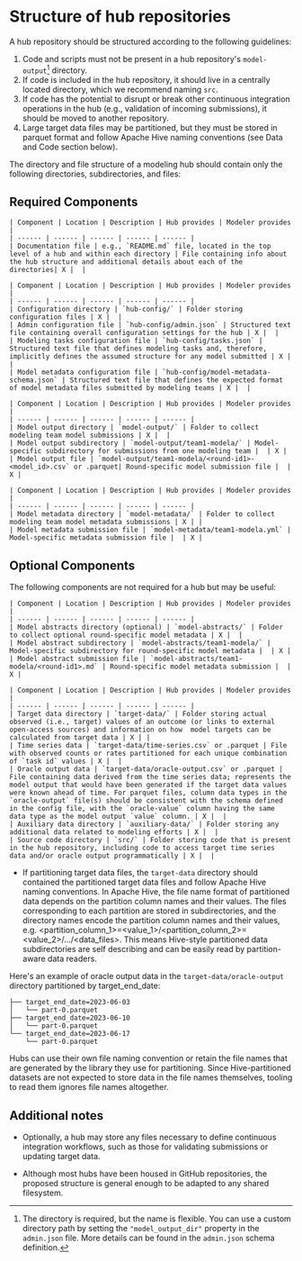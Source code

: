 # Structure of hub repositories

A hub repository should be structured according to the following guidelines:

1. Code and scripts must not be present in a hub repository's `model-output`[^model-output] directory.
2. If code is included in the hub repository, it should live in a centrally located directory, which we recommend naming `src`.
3. If code has the potential to disrupt or break other continuous integration operations in the hub (e.g., validation of incoming submissions),
it should be moved to another repository.
4. Large target data files may be partitioned, but they must be stored in parquet format and follow Apache Hive naming conventions (see Data and Code section below). 

[^model-output]: The directory is required, but the name is flexible. You can
  use a custom directory path by setting the `"model_output_dir"` property in the
  `admin.json` file. More details can be found in the `admin.json` schema
  definition.

The directory and file structure of a modeling hub should contain only the following directories, subdirectories, and files:

## Required Components

``` {table} Documentation (README.md)
| Component | Location | Description | Hub provides | Modeler provides |
| ------ | ------ | ------ | ------ | ------ |
| Documentation file | e.g., `README.md` file, located in the top level of a hub and within each directory | File containing info about the hub structure and additional details about each of the directories| X |  |
```

``` {table} Configuration (hub-config/)
| Component | Location | Description | Hub provides | Modeler provides |
| ------ | ------ | ------ | ------ | ------ |
| Configuration directory | `hub-config/` | Folder storing configuration files | X |  |
| Admin configuration file | `hub-config/admin.json` | Structured text file containing overall configuration settings for the hub | X |  |
| Modeling tasks configuration file | `hub-config/tasks.json` | Structured text file that defines modeling tasks and, therefore, implicitly defines the assumed structure for any model submitted | X |  |
| Model metadata configuration file | `hub-config/model-metadata-schema.json` | Structured text file that defines the expected format of model metadata files submitted by modeling teams | X |  |
```

``` {table} Model Output Submissions (model-output/)
| Component | Location | Description | Hub provides | Modeler provides |
| ------ | ------ | ------ | ------ | ------ |
| Model output directory | `model-output/` | Folder to collect modeling team model submissions | X |  |
| Model output subdirectory | `model-output/team1-modela/` | Model-specific subdirectory for submissions from one modeling team |  | X |
| Model output file | `model-output/team1-modela/<round-id1>-<model_id>.csv` or .parquet| Round-specific model submission file |  | X |
```

``` {table} Model Metadata (model-metadata/)
| Component | Location | Description | Hub provides | Modeler provides |
| ------ | ------ | ------ | ------ | ------ |
| Model metadata directory | `model-metadata/` | Folder to collect modeling team model metadata submissions | X | |
| Model metadata submission file | `model-metadata/team1-modela.yml` | Model-specific metadata submission file |  | X |
```


## Optional Components

The following components are not required for a hub but may be useful:

``` {table} Model Abstracts (model-abstracts/)
| Component | Location | Description | Hub provides | Modeler provides |
| ------ | ------ | ------ | ------ | ------ |
| Model abstracts directory (optional) | `model-abstracts/` | Folder to collect optional round-specific model metadata | X |  |
| Model abstract subdirectory | `model-abstracts/team1-modela/` | Model-specific subdirectory for round-specific model metadata |  | X |
| Model abstract submission file | `model-abstracts/team1-modela/<round-id1>.md` | Round-specific model metadata submission |  | X |
```

``` {table} Data and Code
| Component | Location | Description | Hub provides | Modeler provides |
| ------ | ------ | ------ | ------ | ------ |
| Target data directory | `target-data/` | Folder storing actual observed (i.e., target) values of an outcome (or links to external open-access sources) and information on how  model targets can be calculated from target data | X | |
| Time series data | `target-data/time-series.csv` or .parquet | File with observed counts or rates partitioned for each unique combination of `task id` values | X |  | 
| Oracle output data | `target-data/oracle-output.csv` or .parquet | File containing data derived from the time series data; represents the model output that would have been generated if the target data values were known ahead of time. For parquet files, column data types in the `oracle-output` file(s) should be consistent with the schema defined in the config file, with the `oracle-value` column having the same data type as the model output `value` column. | X |  |
| Auxiliary data directory | `auxiliary-data/` | Folder storing any additional data related to modeling efforts | X |  |
| Source code directory | `src/` | Folder storing code that is present in the hub repository, including code to access target time series data and/or oracle output programmatically | X |  |
```
* If partitioning target data files, the `target-data` directory should contained the partitioned target data files and follow Apache Hive naming conventions. 
In Apache Hive, the file name format of partitioned data depends on the partition column names and their values. The files corresponding to each partition are stored in subdirectories, and the directory names encode the partition column names and their values, e.g. <partition_column_1>=<value_1>/<partition_column_2>=<value_2>/.../<data_files>. This means Hive-style partitioned data subdirectories are self describing and can be easily read by partition-aware data readers.

Here's an example of oracle output data in the `target-data/oracle-output` directory partitioned by target_end_date:

```{code block} json
├── target_end_date=2023-06-03
│   └── part-0.parquet
├── target_end_date=2023-06-10
│   └── part-0.parquet
└── target_end_date=2023-06-17
    └── part-0.parquet
```

Hubs can use their own file naming convention or retain the file names that are generated by the library they use for partitioning. Since Hive-partitioned datasets are not expected to store data in the file names themselves, tooling to read them ignores file names altogether. 

## Additional notes

* Optionally, a hub may store any files necessary to define continuous integration workflows, such as those for validating submissions or updating target data.

* Although most hubs have been housed in GitHub repositories, the proposed structure is general enough to be adapted to any shared filesystem.

